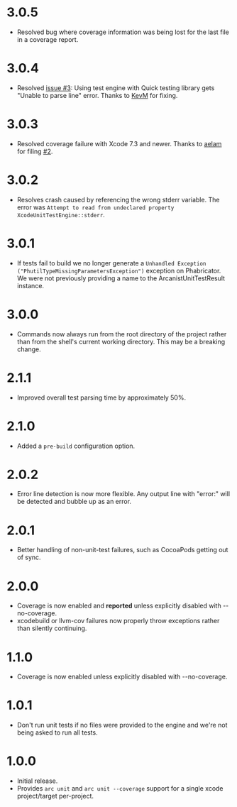 # 3.0.5

* Resolved bug where coverage information was being lost for the last file in a coverage report.

# 3.0.4

* Resolved [issue #3](https://github.com/google/arc-xcode-test-engine/issues/3): Using test engine with Quick testing library gets "Unable to parse line" error. Thanks to [KevM](https://github.com/KevM) for fixing.

# 3.0.3

* Resolved coverage failure with Xcode 7.3 and newer. Thanks to [aelam](https://github.com/aelam) for filing [#2](https://github.com/google/arc-xcode-test-engine/issues/2).

# 3.0.2

* Resolves crash caused by referencing the wrong stderr variable. The error was
  `Attempt to read from undeclared property XcodeUnitTestEngine::stderr`.

# 3.0.1

* If tests fail to build we no longer generate a
  `Unhandled Exception ("PhutilTypeMissingParametersException")` exception on Phabricator. We were
  not previously providing a name to the ArcanistUnitTestResult instance.

# 3.0.0

* Commands now always run from the root directory of the project rather than from the shell's
  current working directory. This may be a breaking change.

# 2.1.1

* Improved overall test parsing time by approximately 50%.

# 2.1.0

* Added a `pre-build` configuration option.

# 2.0.2

* Error line detection is now more flexible. Any output line with "error:" will be detected and
  bubble up as an error.

# 2.0.1

* Better handling of non-unit-test failures, such as CocoaPods getting out of sync.

# 2.0.0

* Coverage is now enabled and **reported** unless explicitly disabled with --no-coverage.
* xcodebuild or llvm-cov failures now properly throw exceptions rather than silently continuing.

# 1.1.0

* Coverage is now enabled unless explicitly disabled with --no-coverage.

# 1.0.1

* Don't run unit tests if no files were provided to the engine and we're not being asked
  to run all tests.

# 1.0.0

* Initial release.
* Provides `arc unit` and `arc unit --coverage` support for a single xcode project/target
  per-project.
